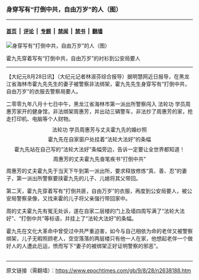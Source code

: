 ### 身穿写有“打倒中共，自由万岁”的人（图）

---

#### [首页](../../../..?n2638188) &nbsp;|&nbsp; [评论](../../../../../epoch-comment?n2638188) &nbsp;|&nbsp; [专题](../../../../../epoch-special?n2638188) &nbsp;|&nbsp; [禁闻](../../../../../epoch-news?n2638188) &nbsp;|&nbsp; [禁书](../../../../../books?n2638188) &nbsp;|&nbsp; [翻墙](https://github.com/gfw-breaker/nogfw/blob/master/README.md?n2638188)


<div><img alt="身穿写有“打倒中共，自由万岁”的人（图）" class="attachment-djy_600_400 size-djy_600_400 wp-post-image" src="https://i.epochtimes.com/assets/uploads/2009/08/908271722072239.jpg"/>
<div class="caption">
 <p>
  霍九先穿着写有“打倒中共，自由万岁”的衬衫到公安局要人
 </p>
</div></div><hr/><div class="post_content" id="artbody" itemprop="articleBody">
 <!-- article content begin -->
 <p>
  【大纪元8月28日讯】（大纪元记者林淑芬综合报导）据明慧网近日报导，在黑龙江省海林市霍九先先生的妻子被警察非法绑架，霍九先先生身穿写有“打倒中共，自由万岁”的衣服去警察局要人。
 </p>
 <p>
  二零零九年八月十七日中午，黑龙江省海林市第一派出所警察闯入
  <ok href="https://www.epochtimes.com/gb/tag/%E6%B3%95%E8%BD%AE%E5%8A%9F.html">
   法轮功
  </ok>
  学员周惠芳家开的健身馆，非法绑架周惠芳，并出动三辆警车，非法抄了周惠芳的家，抢走打印机、电脑等个人财物。
 </p>
 <p>
  <!--image v 1.0-->
 </p>
 <div style="line-height: 90%; text-align: center;">
  <ok href=" https://i.epochtimes.com/assets/uploads/2011/06/908271722062239.jpg" rel="noreferrer noopener" target="_blank">
   <img alt="" class="size-medium wp-image-7454839" src="https://i.epochtimes.com/assets/uploads/2011/06/908271722062239.jpg" title=""/>
  </ok>
  <br/>
  <span class="bn12">
   <ok href="https://www.epochtimes.com/gb/tag/%E6%B3%95%E8%BD%AE%E5%8A%9F.html">
    法轮功
   </ok>
   学员周惠芳与丈夫霍九先的婚纱照
  </span>
 </div>
 <p>
  <!-- -->
 </p>
 <p>
  <!--image v 1.0-->
 </p>
 <div style="line-height: 90%; text-align: center;">
  <ok href=" https://i.epochtimes.com/assets/uploads/2011/06/908271722082239.jpg" rel="noreferrer noopener" target="_blank">
   <img alt="" class="size-medium wp-image-7454840" src="https://i.epochtimes.com/assets/uploads/2011/06/908271722082239.jpg" title=""/>
  </ok>
  <br/>
  <span class="bn12">
   霍九先在自家窗户处挂着“法轮大法好”的条幅
  </span>
 </div>
 <p>
  <!-- -->
 </p>
 <p>
  <!--image v 1.0-->
 </p>
 <div style="line-height: 90%; text-align: center;">
  <ok href=" https://i.epochtimes.com/assets/uploads/2011/06/908271722092239.jpg" rel="noreferrer noopener" target="_blank">
   <img alt="" class="size-medium wp-image-7454841" src="https://i.epochtimes.com/assets/uploads/2011/06/908271722092239.jpg" title=""/>
  </ok>
  <br/>
  <span class="bn12">
   霍九先站在自己写的“法轮大法好”条幅旁边，告诉一定要让全世界都知道！
  </span>
 </div>
 <p>
  <!-- -->
 </p>
 <p>
  <!--image v 1.0-->
 </p>
 <div style="line-height: 90%; text-align: center;">
  <ok href=" https://i.epochtimes.com/assets/uploads/2011/06/908271725122239.jpg" rel="noreferrer noopener" target="_blank">
   <img alt="" class="size-medium wp-image-7454842" src="https://i.epochtimes.com/assets/uploads/2011/06/908271725122239.jpg" title=""/>
  </ok>
  <br/>
  <span class="bn12">
   周惠芳的丈夫霍九先奋笔疾书“打倒中共”
  </span>
 </div>
 <p>
  <!-- -->
 </p>
 <p>
  周惠芳的丈夫霍九先于当天下午到第一派出所，要求释放修炼“真、善、忍”的妻子，第一派出所警察要挟霍九先的儿子、儿媳将其父带回。
 </p>
 <p>
  第二天，霍九先穿着写有“打倒共匪，自由万岁”的衣服，再度到公安局要人，被公安局警察录像，又找来霍的儿子将父亲强行带回家中。
 </p>
 <p>
  周的丈夫霍九先有冤无处诉，遂在自家二层楼的门上及墙四周写满了“法轮大法好”、“打倒中共”等标语，并挂上了“法轮大法好”的条幅。
 </p>
 <p>
  霍九先在文化大革命中曾受过中共严重迫害，如今与自己相依为命的老伴又被警察绑架，儿子无暇照顾老人，空空落落的两层楼只有他一人在家，他想起老伴一个做好人的人遭此厄运，愤而写下“妻子的被绑架正好证明警察的邪恶”。
  <br/>
  <font color="#ffffff">
   (http://www.dajiyuan.com)
  </font>
 </p>
 <!-- article content end -->
 <div id="below_article_ad">
 </div>
</div>


---

原文链接（需翻墙）：https://www.epochtimes.com/gb/9/8/28/n2638188.htm